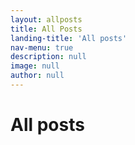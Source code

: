 ```yaml
---
layout: allposts
title: All Posts
landing-title: 'All posts'
nav-menu: true
description: null
image: null
author: null
---
```


<h1>All posts</h1>

